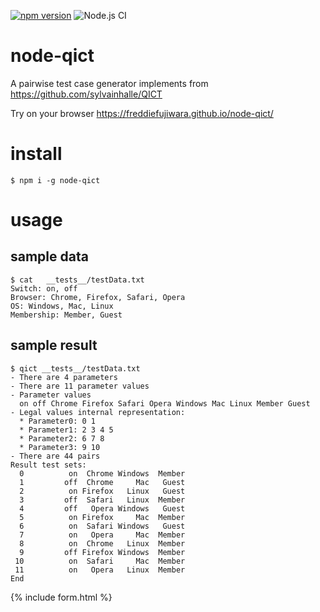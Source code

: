 [![npm version](https://badge.fury.io/js/qict.svg)](https://badge.fury.io/js/qict) ![Node.js CI](https://github.com/freddiefujiwara/node-qict/workflows/Node.js%20CI/badge.svg)
# node-qict
A pairwise test case generator implements from https://github.com/sylvainhalle/QICT

Try on your browser https://freddiefujiwara.github.io/node-qict/

# install
``` shell
$ npm i -g node-qict
```

# usage
## sample data
```shell
$ cat   __tests__/testData.txt
Switch: on, off        
Browser: Chrome, Firefox, Safari, Opera
OS: Windows, Mac, Linux
Membership: Member, Guest
```
## sample result
```shell
$ qict __tests__/testData.txt
- There are 4 parameters                                             
- There are 11 parameter values
- Parameter values
  on off Chrome Firefox Safari Opera Windows Mac Linux Member Guest
- Legal values internal representation:       
  * Parameter0: 0 1                                   
  * Parameter1: 2 3 4 5
  * Parameter2: 6 7 8                                                    
  * Parameter3: 9 10                                                    
- There are 44 pairs                                                      
Result test sets:                                                        
  0          on  Chrome Windows  Member                                    
  1         off  Chrome     Mac   Guest                                   
  2          on Firefox   Linux   Guest                                    
  3         off  Safari   Linux  Member                                    
  4         off   Opera Windows   Guest                                   
  5          on Firefox     Mac  Member                                   
  6          on  Safari Windows   Guest                                    
  7          on   Opera     Mac  Member                                    
  8          on  Chrome   Linux  Member                                    
  9         off Firefox Windows  Member                                    
 10          on  Safari     Mac  Member                                    
 11          on   Opera   Linux  Member                                   
End                                          
```

{% include form.html %}
